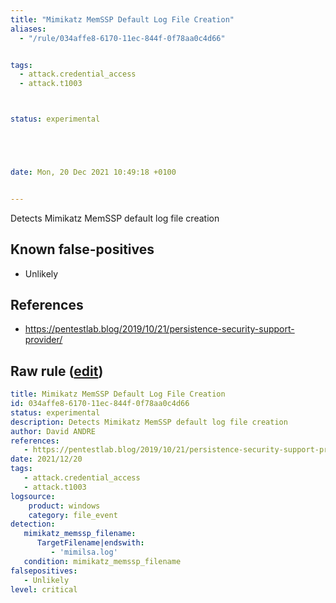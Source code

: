 ```yaml
---
title: "Mimikatz MemSSP Default Log File Creation"
aliases:
  - "/rule/034affe8-6170-11ec-844f-0f78aa0c4d66"


tags:
  - attack.credential_access
  - attack.t1003



status: experimental





date: Mon, 20 Dec 2021 10:49:18 +0100


---
```


Detects Mimikatz MemSSP default log file creation

<!--more-->


## Known false-positives

* Unlikely



## References

* https://pentestlab.blog/2019/10/21/persistence-security-support-provider/


## Raw rule ([edit](https://github.com/SigmaHQ/sigma/edit/master/rules/windows/file_event/file_event_win_mimimaktz_memssp_log_file.yml))
```yaml
title: Mimikatz MemSSP Default Log File Creation
id: 034affe8-6170-11ec-844f-0f78aa0c4d66
status: experimental
description: Detects Mimikatz MemSSP default log file creation
author: David ANDRE
references:
   - https://pentestlab.blog/2019/10/21/persistence-security-support-provider/
date: 2021/12/20
tags:
   - attack.credential_access
   - attack.t1003
logsource:
    product: windows
    category: file_event
detection: 
   mimikatz_memssp_filename:
      TargetFilename|endswith:
         - 'mimilsa.log'
   condition: mimikatz_memssp_filename
falsepositives:
   - Unlikely
level: critical

```
